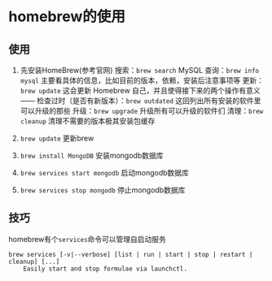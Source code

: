 # homebrew的使用

## 使用
1. 先安装HomeBrew(参考官网) 
搜索：`brew search` MySQL
查询：`brew info mysql` 主要看具体的信息，比如目前的版本，依赖，安装后注意事项等
更新：`brew update` 这会更新 Homebrew 自己，并且使得接下来的两个操作有意义——
检查过时（是否有新版本）：`brew outdated` 这回列出所有安装的软件里可以升级的那些
升级：`brew upgrade` 升级所有可以升级的软件们
清理：`brew cleanup` 清理不需要的版本极其安装包缓存

2. `brew update` 更新brew
3. `brew install MongoDB` 安装mongodb数据库
4. `brew services start mongodb` 启动mongodb数据库
5. `brew services stop mongodb` 停止mongodb数据库

## 技巧
homebrew有个`services`命令可以管理自启动服务

``` shell
brew services [-v|--verbose] [list | run | start | stop | restart | cleanup] [...]
    Easily start and stop formulae via launchctl.
```

